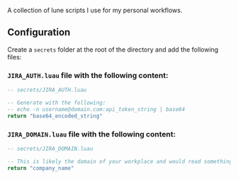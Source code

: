 A collection of lune scripts I use for my personal workflows.

## Configuration

Create a `secrets` folder at the root of the directory and add the following files:

### `JIRA_AUTH.luau` file with the following content:

```lua
-- secrets/JIRA_AUTH.luau

-- Generate with the following:
-- echo -n username@domain.com:api_token_string | base64
return "base64_encoded_string"
```

### `JIRA_DOMAIN.luau` file with the following content:

```lua
-- secrets/JIRA_DOMAIN.luau

-- This is likely the domain of your workplace and would read something like "company_name.atlassian.com" when constructed
return "company_name"
```
